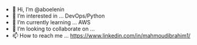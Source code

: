 - 👋 Hi, I’m @aboelenin
- 👀 I’m interested in ... DevOps/Python
- 🌱 I’m currently learning ... AWS
- 💞️ I’m looking to collaborate on ...
- 📫 How to reach me ...
    https://www.linkedin.com/in/mahmoudibrahim1/
<!---
aboelenin/aboelenin is a ✨ special ✨ repository because its `README.md` (this file) appears on your GitHub profile.
You can click the Preview link to take a look at your changes.
--->
